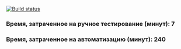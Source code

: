 [![Build status](https://ci.appveyor.com/api/projects/status/wem0liui89602gt0?svg=true)](https://ci.appveyor.com/project/Vugar350/patterns2)
### Время, затраченное на ручное тестирование (минут): 7
### Время, затраченное на автоматизацию (минут): 240
